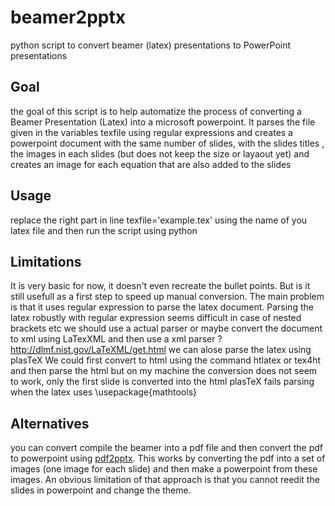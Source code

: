 # beamer2pptx
python script to convert beamer (latex) presentations to PowerPoint presentations

## Goal
the goal of this script is to help automatize the process of converting  a Beamer Presentation (Latex) into a microsoft powerpoint.
It parses the file given in the variables texfile using regular expressions and creates a powerpoint document with the same number of slides, with the slides titles , the images in each slides (but does not keep the size or layaout yet) and creates an image for each equation that are also added to the slides

## Usage

replace the right part in line texfile='example.tex' using the name of you latex file
and then run the script using python

## Limitations

It is very basic for now, it doesn't even recreate the bullet points. But is it still usefull as a first step to speed up manual conversion.
The main problem is that it uses regular expression to parse the latex document. 
Parsing the latex robustly with regular expression seems difficult in case of nested brackets etc we should use a actual parser or maybe convert the document to xml using LaTexXML and then use a xml parser ?  http://dlmf.nist.gov/LaTeXML/get.html 
we can alose parse the latex using  plasTeX 
We could first convert to html using the command htlatex or tex4ht and then parse the html but on my machine the conversion does not seem to work, only the first slide is converted into the html
plasTeX fails parsing when the latex uses \usepackage{mathtools}

## Alternatives 

you can convert compile the beamer into a pdf file and then convert the pdf to powerpoint using [pdf2pptx](https://github.com/ashafaei/pdf2pptx).
This works by converting the pdf into a set of images (one image for each slide) and then make a powerpoint from these images.
An obvious limitation of that approach is that you cannot reedit the slides in powerpoint and change the theme.




